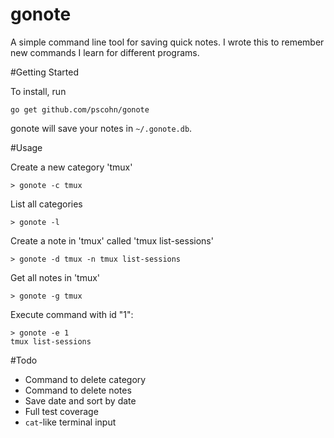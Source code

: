 gonote
====

A simple command line tool for saving quick notes. I wrote this
to remember new commands I learn for different programs.

#Getting Started

To install, run

    go get github.com/pscohn/gonote

gonote will save your notes in `~/.gonote.db`.

#Usage

Create a new category 'tmux'

    > gonote -c tmux

List all categories

    > gonote -l

Create a note in 'tmux' called 'tmux list-sessions'

    > gonote -d tmux -n tmux list-sessions

Get all notes in 'tmux'

    > gonote -g tmux

Execute command with id "1":

    > gonote -e 1
    tmux list-sessions

#Todo

- Command to delete category
- Command to delete notes
- Save date and sort by date
- Full test coverage
- `cat`-like terminal input
